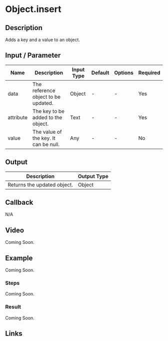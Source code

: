 # Object.insert

## Description

Adds a key and a value to an object.

## Input / Parameter

| Name | Description | Input Type | Default | Options | Required |
| ------ | ------ | ------ | ------ | ------ | ------ |
| data | The reference object to be updated. | Object | - | - | Yes |
| attribute | The key to be added to the object. | Text | - | - | Yes |
| value | The value of the key. It can be null. | Any | - | - | No |

## Output

| Description | Output Type |
| ------ | ------ |
| Returns the updated object. | Object |

## Callback

N/A

## Video

Coming Soon.

<!-- Format: [![Video]({image-path}?raw=true)]({url-link}) -->

## Example

Coming Soon.

<!-- Share a scenario, like a user requirements. -->

### Steps

Coming Soon.

<!-- Show the steps and share some screenshots.

1. .....

Format: ![]({image-path}?raw=true) -->

### Result

Coming Soon.

<!-- Explain the output.

Format: ![]({image-path}?raw=true) -->

## Links